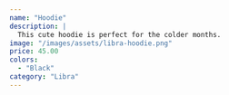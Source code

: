 ```yaml
---
name: "Hoodie"
description: |
  This cute hoodie is perfect for the colder months.
image: "/images/assets/libra-hoodie.png"
price: 45.00
colors:
  - "Black"
category: "Libra"
---
```

